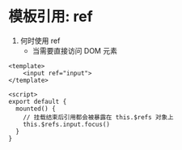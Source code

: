 # 模板引用: ref

1. 何时使用 ref
   - 当需要直接访问 DOM 元素

```vue
<template>
    <input ref="input">
</template>

<script>
export default {
  mounted() {
    // 挂载结束后引用都会被暴露在 this.$refs 对象上
    this.$refs.input.focus()
  }
}
```

